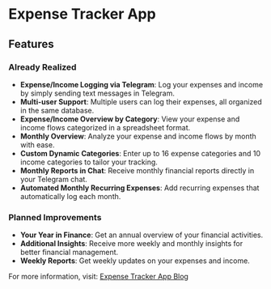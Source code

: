 # Expense Tracker App

## Features

### Already Realized
- **Expense/Income Logging via Telegram**: Log your expenses and income by simply sending text messages in Telegram.
- **Multi-user Support**: Multiple users can log their expenses, all organized in the same database.
- **Expense/Income Overview by Category**: View your expense and income flows categorized in a spreadsheet format.
- **Monthly Overview**: Analyze your expense and income flows by month with ease.
- **Custom Dynamic Categories**: Enter up to 16 expense categories and 10 income categories to tailor your tracking.
- **Monthly Reports in Chat**: Receive monthly financial reports directly in your Telegram chat.
- **Automated Monthly Recurring Expenses**: Add recurring expenses that automatically log each month.

### Planned Improvements
- **Your Year in Finance**: Get an annual overview of your financial activities.
- **Additional Insights**: Receive more weekly and monthly insights for better financial management.
- **Weekly Reports**: Get weekly updates on your expenses and income.

For more information, visit: [Expense Tracker App Blog](https://blog.rokvidmar.xyz/app_script)
